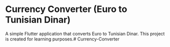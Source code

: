 # Currency Converter (Euro to Tunisian Dinar)

A simple Flutter application that converts Euro to Tunisian Dinar. This project is created for learning purposes.# Currency-Converter
